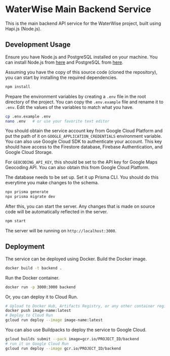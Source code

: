 # WaterWise Main Backend Service

This is the main backend API service for the WaterWise project, built using Hapi.js (Node.js).

## Development Usage

Ensure you have Node.js and PostgreSQL installed on your machine. You can install Node.js from [here](https://nodejs.org/en/download/) and PostgreSQL from [here](https://www.postgresql.org/download/).

Assuming you have the copy of this source code (cloned the repository), you can start by installing the required dependencies.

```bash
npm install
```

Prepare the environment variables by creating a `.env` file in the root directory of the project. You can copy the `.env.example` file and rename it to `.env`. Edit the values of the variables to match what you have.

```bash
cp .env.example .env
nano .env	# or use your favorite text editor
```

You should obtain the service account key from Google Cloud Platform and put the path of it on `GOOGLE_APPLICATION_CREDENTIALS` environment variable. You can also use Google Cloud SDK to authenticate your account. This key should have access to the Firestore database, Firebase Authentication, and Google Cloud Storage.

For `GEOCODING_API_KEY`, this should be set to the API key for Google Maps Geocoding API. You can also obtain this from Google Cloud Platform.

The database needs to be set up. Set it up Prisma CLI. You should do this everytime you make changes to the schema.

```bash
npx prisma generate
npx prisma migrate dev
```

After this, you can start the server. Any changes that is made on source code will be automatically reflected in the server.

```bash
npm start
```

The server will be running on `http://localhost:3000`.

## Deployment

The service can be deployed using Docker. Build the Docker image.

```bash
docker build -t backend .
```

Run the Docker container.

```bash
docker run -p 3000:3000 backend
```

Or, you can deploy it to Cloud Run.

```bash
# Upload to Docker Hub, Artifacts Registry, or any other container registry
docker push image-name:latest
# Deploy to Cloud Run
gcloud run deploy --image image-name:latest
```

You can also use Buildpacks to deploy the service to Google Cloud.

```bash
gcloud builds submit --pack image=gcr.io/PROJECT_ID/backend
# run it on Google Cloud Run
gcloud run deploy --image gcr.io/PROJECT_ID/backend
```
